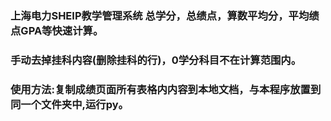 ### 上海电力SHEIP教学管理系统 总学分，总绩点，算数平均分，平均绩点GPA等快速计算。

### 手动去掉挂科内容(删除挂科的行)，0学分科目不在计算范围内。

### 使用方法:复制成绩页面所有表格内内容到本地文档，与本程序放置到同一个文件夹中,运行py。
